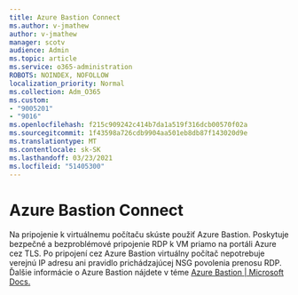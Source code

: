 ```yaml
---
title: Azure Bastion Connect
ms.author: v-jmathew
author: v-jmathew
manager: scotv
audience: Admin
ms.topic: article
ms.service: o365-administration
ROBOTS: NOINDEX, NOFOLLOW
localization_priority: Normal
ms.collection: Adm_O365
ms.custom:
- "9005201"
- "9016"
ms.openlocfilehash: f215c909242c414b7da1a519f316dcb00570f02a
ms.sourcegitcommit: 1f43598a726cdb9904aa501eb8db87f143020d9e
ms.translationtype: MT
ms.contentlocale: sk-SK
ms.lasthandoff: 03/23/2021
ms.locfileid: "51405300"
---
```

# <a name="azure-bastion-connect"></a>Azure Bastion Connect

Na pripojenie k virtuálnemu počítaču skúste použiť Azure Bastion. Poskytuje bezpečné a bezproblémové pripojenie RDP k VM priamo na portáli Azure cez TLS. Po pripojení cez Azure Bastion virtuálny počítač nepotrebuje verejnú IP adresu ani pravidlo prichádzajúcej NSG povolenia prenosu RDP. Ďalšie informácie o Azure Bastion nájdete v téme [Azure Bastion | Microsoft Docs.](https://docs.microsoft.com/azure/bastion/bastion-overview)
